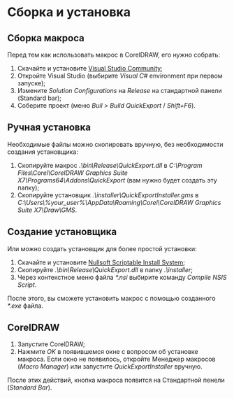 # Сборка и установка

## Сборка макроса

Перед тем как использовать макрос в CorelDRAW, его нужно собрать:

1. Скачайте и установите [Visual Studio Community](https://www.visualstudio.com/free-developer-offers/);
1. Откройте Visual Studio (выбирите _Visual C#_ environment при первом запуске);
1. Измените _Solution Configurations_ на _Release_ на стандартной панели (Standard bar);
1. Соберите проект (меню _Buil > Build QuickExport_ / _Shift+F6_).

## Ручная установка

Необходимые файлы можно скопировать вручную, без необходимости создания установщика:

1. Скопируйте макрос _.\bin\Release\QuickExport.dll_ в _C:\Program Files\Corel\CorelDRAW Graphics Suite X7\Programs64\Addons\QuickExport_ (вам нужно будет создать эту папку);
1. Скопируйте установщик _.\installer\QuickExportInstaller.gms_ в _C:\Users\\%your_user%\AppData\Roaming\Corel\CorelDRAW Graphics Suite X7\Draw\GMS_.

## Создание установщика

Или можно создать установщик для более простой установки:

1. Скачайте и установите [Nullsoft Scriptable Install System](http://nsis.sourceforge.net/Main_Page);
1. Скопируйте _.\bin\Release\QuickExport.dll_ в папку _.\installer_;
1. Через контекстное меню файла _*.nsi_ выбирите команду _Compile NSIS Script_.

После этого, вы сможете установить макрос с помощью созданного _*.exe_ файла.

## CorelDRAW

1. Запустите CorelDRAW;
1. Нажмите _OK_ в появившемся окне с вопросом об установке макроса. Если окно не появилось, откройте Менеджер макросов (_Macro Manager_) или запустите _QuickExportInstaller_ вручную.

После этих действий, кнопка макроса появится на Стандартной пенели (_Standard Bar_).
